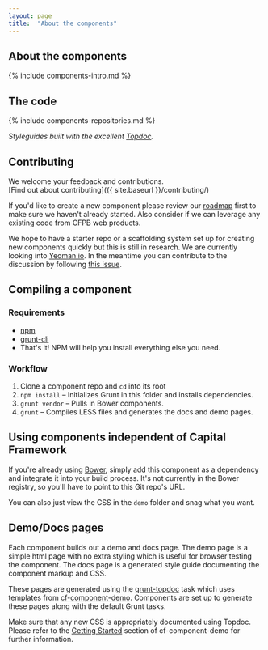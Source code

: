 ```yaml
---
layout: page
title:  "About the components"
---
```



## About the components

{% include components-intro.md %}


## The code

{% include components-repositories.md %}

_Styleguides built with the excellent [Topdoc](https://github.com/topcoat/topdoc/)._


## Contributing

We welcome your feedback and contributions.  
[Find out about contributing]({{ site.baseurl }}/contributing/)

If you'd like to create a new component please review our [roadmap](/roadmap/)
first to make sure we haven't already started.
Also consider if we can leverage any existing code from CFPB web products.

We hope to have a starter repo or a scaffolding system set up for creating
new components quickly but this is still in research.
We are currently looking into [Yeoman.io](http://yeoman.io/).
In the meantime you can contribute to the discussion by following
[this issue](https://github.com/cfpb/cf-demo/issues/49).


## Compiling a component

### Requirements

- [npm](https://npmjs.org/)
- [grunt-cli](http://gruntjs.com/getting-started)
- That's it! NPM will help you install everything else you need.

### Workflow

1. Clone a component repo and `cd` into its root
2. `npm install` – Initializes Grunt in this folder and installs dependencies.
3. `grunt vendor` – Pulls in Bower components.
4. `grunt` – Compiles LESS files and generates the docs and demo pages.


## Using components independent of Capital Framework

If you're already using [Bower](http://bower.io/), simply add this component as a dependency
and integrate it into your build process.
It's not currently in the Bower registry, so you'll have to point to this Git repo's URL.

You can also just view the CSS in the `demo` folder and snag what you want.


## Demo/Docs pages

Each component builds out a demo and docs page.
The demo page is a simple html page with no extra styling which is useful for
browser testing the component.
The docs page is a generated style guide documenting the component markup and CSS.

These pages are generated using the [grunt-topdoc](https://github.com/topcoat/grunt-topdoc)
task which uses templates from [cf-component-demo](https://github.com/cfpb/cf-component-demo).
Components are set up to generate these pages along with the default Grunt tasks.

Make sure that any new CSS is appropriately documented using Topdoc.
Please refer to the [Getting Started](https://github.com/cfpb/cf-component-demo/blob/master/README.md#getting-started)
section of cf-component-demo for further information.